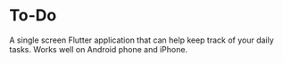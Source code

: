 # To-Do
A single screen Flutter application that can help keep track of your daily tasks. Works well on Android phone and iPhone.

